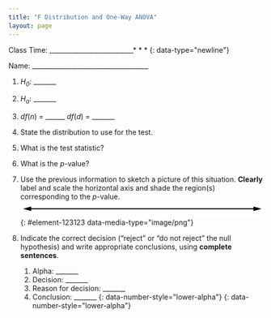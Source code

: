 ```yaml
---
title: "F Distribution and One-Way ANOVA"
layout: page
---
```



Class Time: \_\_\_\_\_\_\_\_\_\_\_\_\_\_\_\_\_\_\_\_\_\_\_\_\_\_* * *
{: data-type="newline"}

 Name: \_\_\_\_\_\_\_\_\_\_\_\_\_\_\_\_\_\_\_\_\_\_\_\_\_\_\_\_\_\_\_\_\_\_\_\_

1.  *H<sub>0</sub>*\: \_\_\_\_\_\_\_
2.  *H<sub>a</sub>*\: \_\_\_\_\_\_\_
3.  *df*(*n*) = \_\_\_\_\_\_ *df*(*d*) = \_\_\_\_\_\_\_
4.  State the distribution to use for the test.
5.  What is the test statistic?
6.  What is the *p*-value?
7.  Use the previous information to sketch a picture of this situation. **Clearly** label and scale the horizontal axis and shade the region(s) corresponding to the *p*-value. ![](../resources/CNX_Stats_Appendix_ART_Figure_14.5.jpg){: #element-123123 data-media-type="image/png"}


8.  Indicate the correct decision (“reject” or “do not reject” the null hypothesis) and write appropriate conclusions, using **complete sentences**.
    1.  Alpha: \_\_\_\_\_\_\_
    2.  Decision: \_\_\_\_\_\_\_
    3.  Reason for decision: \_\_\_\_\_\_\_
    4.  Conclusion: \_\_\_\_\_\_\_
    {: data-number-style="lower-alpha"}
{: data-number-style="lower-alpha"}

